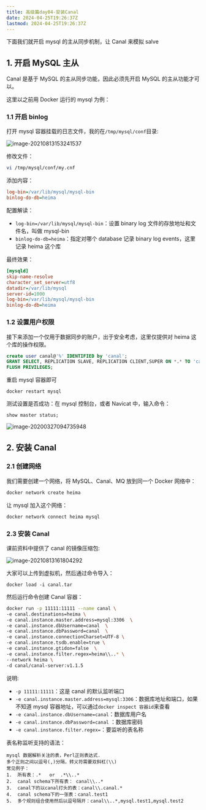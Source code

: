 ```yaml
---
title: 高级篇day04-安装Canal
date: 2024-04-25T19:26:37Z
lastmod: 2024-04-25T19:26:37Z
---
```


下面我们就开启 mysql 的主从同步机制，让 Canal 来模拟 salve

## 1. 开启 MySQL 主从

Canal 是基于 MySQL 的主从同步功能，因此必须先开启 MySQL 的主从功能才可以。

这里以之前用 Docker 运行的 mysql 为例：

### 1.1 开启 binlog

打开 mysql 容器挂载的日志文件，我的在`/tmp/mysql/conf`目录:

![image-20210813153241537](https://cdn.jsdelivr.net/npm/microservice-springcloud-rabbitmq-docker-redis-es/image-20210813153241537.png)

修改文件：

```sh
vi /tmp/mysql/conf/my.cnf
```

添加内容：

```ini
log-bin=/var/lib/mysql/mysql-bin
binlog-do-db=heima
```

配置解读：

- `log-bin=/var/lib/mysql/mysql-bin`：设置 binary log 文件的存放地址和文件名，叫做 mysql-bin
- `binlog-do-db=heima`：指定对哪个 database 记录 binary log events，这里记录 heima 这个库

最终效果：

```ini
[mysqld]
skip-name-resolve
character_set_server=utf8
datadir=/var/lib/mysql
server-id=1000
log-bin=/var/lib/mysql/mysql-bin
binlog-do-db=heima
```

### 1.2 设置用户权限

接下来添加一个仅用于数据同步的账户，出于安全考虑，这里仅提供对 heima 这个库的操作权限。

```sql
create user canal@'%' IDENTIFIED by 'canal';
GRANT SELECT, REPLICATION SLAVE, REPLICATION CLIENT,SUPER ON *.* TO 'canal'@'%' identified by 'canal';
FLUSH PRIVILEGES;
```

重启 mysql 容器即可

```
docker restart mysql
```

测试设置是否成功：在 mysql 控制台，或者 Navicat 中，输入命令：

```
show master status;
```

![image-20200327094735948](https://cdn.jsdelivr.net/npm/microservice-springcloud-rabbitmq-docker-redis-es/image-20200327094735948.png)

## 2. 安装 Canal

### 2.1 创建网络

我们需要创建一个网络，将 MySQL、Canal、MQ 放到同一个 Docker 网络中：

```sh
docker network create heima
```

让 mysql 加入这个网络：

```sh
docker network connect heima mysql
```

### 2.3 安装 Canal

课前资料中提供了 canal 的镜像压缩包:

![image-20210813161804292](https://cdn.jsdelivr.net/npm/microservice-springcloud-rabbitmq-docker-redis-es/image-20210813161804292.png)

大家可以上传到虚拟机，然后通过命令导入：

```
docker load -i canal.tar
```

然后运行命令创建 Canal 容器：

```sh
docker run -p 11111:11111 --name canal \
-e canal.destinations=heima \
-e canal.instance.master.address=mysql:3306  \
-e canal.instance.dbUsername=canal  \
-e canal.instance.dbPassword=canal  \
-e canal.instance.connectionCharset=UTF-8 \
-e canal.instance.tsdb.enable=true \
-e canal.instance.gtidon=false  \
-e canal.instance.filter.regex=heima\\..* \
--network heima \
-d canal/canal-server:v1.1.5
```

说明:

- `-p 11111:11111`：这是 canal 的默认监听端口
- `-e canal.instance.master.address=mysql:3306`：数据库地址和端口，如果不知道 mysql 容器地址，可以通过`docker inspect 容器id`来查看
- `-e canal.instance.dbUsername=canal`：数据库用户名
- `-e canal.instance.dbPassword=canal` ：数据库密码
- `-e canal.instance.filter.regex=`：要监听的表名称

表名称监听支持的语法：

```
mysql 数据解析关注的表，Perl正则表达式.
多个正则之间以逗号(,)分隔，转义符需要双斜杠(\\)
常见例子：
1.  所有表：.*   or  .*\\..*
2.  canal schema下所有表： canal\\..*
3.  canal下的以canal打头的表：canal\\.canal.*
4.  canal schema下的一张表：canal.test1
5.  多个规则组合使用然后以逗号隔开：canal\\..*,mysql.test1,mysql.test2
```
